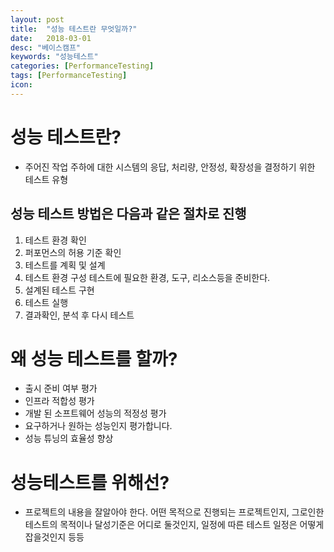 ```yaml
---
layout: post
title:  "성능 테스트란 무엇일까?"
date:   2018-03-01
desc: "베이스캠프"
keywords: "성능테스트"
categories: [PerformanceTesting]
tags: [PerformanceTesting]
icon: 
---
```


# 성능 테스트란?

* 주어진 작업 주하에 대한 시스템의 응답, 처리량, 안정성, 확장성을 결정하기 
위한 테스트 유형

## 성능 테스트 방법은 다음과 같은 절차로 진행
1. 테스트 환경 확인
2. 퍼포먼스의 허용 기준 확인
3. 테스트를 계획 및 설계
4. 테스트 환경 구성
테스트에 필요한 환경, 도구, 리소스등을 준비한다.
5. 설계된 테스트 구현
6. 테스트 실행
7. 결과확인, 분석 후 다시 테스트

# 왜 성능 테스트를 할까?
* 출시 준비 여부 평가
* 인프라 적합성 평가
* 개발 된 소프트웨어 성능의 적정성 평가
* 요구하거나 원하는 성능인지 평가합니다.
* 성능 튜닝의 효율성 향상

# 성능테스트를 위해선?
* 프로젝트의 내용을 잘알아야 한다. 어떤 목적으로 진행되는 프로젝트인지, 그로인한 테스트의 목적이나 달성기준은 어디로 둘것인지, 일정에 따른 테스트 일정은 어떻게 잡을것인지 등등
